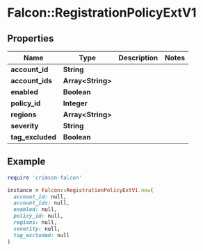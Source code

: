 # Falcon::RegistrationPolicyExtV1

## Properties

| Name | Type | Description | Notes |
| ---- | ---- | ----------- | ----- |
| **account_id** | **String** |  |  |
| **account_ids** | **Array&lt;String&gt;** |  |  |
| **enabled** | **Boolean** |  |  |
| **policy_id** | **Integer** |  |  |
| **regions** | **Array&lt;String&gt;** |  |  |
| **severity** | **String** |  |  |
| **tag_excluded** | **Boolean** |  |  |

## Example

```ruby
require 'crimson-falcon'

instance = Falcon::RegistrationPolicyExtV1.new(
  account_id: null,
  account_ids: null,
  enabled: null,
  policy_id: null,
  regions: null,
  severity: null,
  tag_excluded: null
)
```

